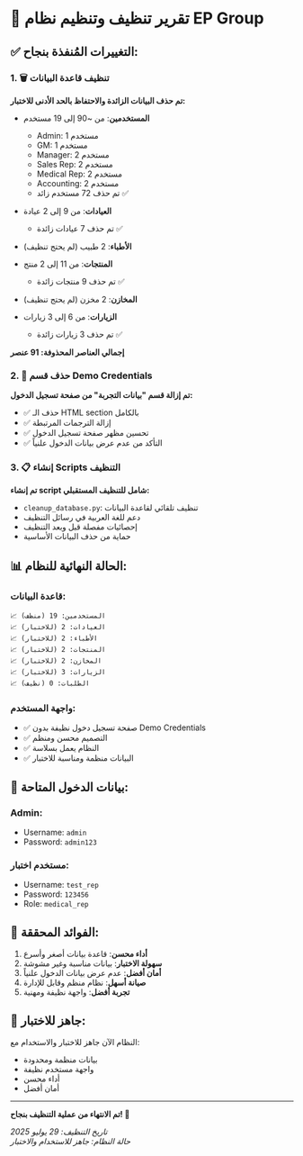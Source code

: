 # 🧹 تقرير تنظيف وتنظيم نظام EP Group

## ✅ التغييرات المُنفذة بنجاح:

### 1. 🗑️ تنظيف قاعدة البيانات
**تم حذف البيانات الزائدة والاحتفاظ بالحد الأدنى للاختبار:**

- **المستخدمين**: من ~90 إلى 19 مستخدم
  - Admin: 1 مستخدم
  - GM: 1 مستخدم  
  - Manager: 2 مستخدم
  - Sales Rep: 2 مستخدم
  - Medical Rep: 2 مستخدم
  - Accounting: 2 مستخدم
  - تم حذف 72 مستخدم زائد ✅

- **العيادات**: من 9 إلى 2 عيادة
  - تم حذف 7 عيادات زائدة ✅

- **الأطباء**: 2 طبيب (لم يحتج تنظيف)

- **المنتجات**: من 11 إلى 2 منتج
  - تم حذف 9 منتجات زائدة ✅

- **المخازن**: 2 مخزن (لم يحتج تنظيف)

- **الزيارات**: من 6 إلى 3 زيارات
  - تم حذف 3 زيارات زائدة ✅

**إجمالي العناصر المحذوفة: 91 عنصر**

### 2. 🚫 حذف قسم Demo Credentials
**تم إزالة قسم "بيانات التجربة" من صفحة تسجيل الدخول:**
- ✅ حذف الـ HTML section بالكامل
- ✅ إزالة الترجمات المرتبطة
- ✅ تحسين مظهر صفحة تسجيل الدخول
- ✅ التأكد من عدم عرض بيانات الدخول علنياً

### 3. 📋 إنشاء Scripts التنظيف
**تم إنشاء script شامل للتنظيف المستقبلي:**
- `cleanup_database.py`: تنظيف تلقائي لقاعدة البيانات
- دعم للغة العربية في رسائل التنظيف
- إحصائيات مفصلة قبل وبعد التنظيف
- حماية من حذف البيانات الأساسية

## 📊 الحالة النهائية للنظام:

### **قاعدة البيانات:**
```
📈 المستخدمين: 19 (منظف)
📈 العيادات: 2 (للاختبار)
📈 الأطباء: 2 (للاختبار)
📈 المنتجات: 2 (للاختبار)
📈 المخازن: 2 (للاختبار)
📈 الزيارات: 3 (للاختبار)
📈 الطلبات: 0 (نظيف)
```

### **واجهة المستخدم:**
- ✅ صفحة تسجيل دخول نظيفة بدون Demo Credentials
- ✅ التصميم محسن ومنظم
- ✅ النظام يعمل بسلاسة
- ✅ البيانات منظمة ومناسبة للاختبار

## 🔑 بيانات الدخول المتاحة:

### **Admin:**
- Username: `admin`
- Password: `admin123`

### **مستخدم اختبار:**
- Username: `test_rep`
- Password: `123456`
- Role: `medical_rep`

## 🎯 الفوائد المحققة:

1. **أداء محسن**: قاعدة بيانات أصغر وأسرع
2. **سهولة الاختبار**: بيانات مناسبة وغير مشوشة
3. **أمان أفضل**: عدم عرض بيانات الدخول علنياً
4. **صيانة أسهل**: نظام منظم وقابل للإدارة
5. **تجربة أفضل**: واجهة نظيفة ومهنية

## 🧪 جاهز للاختبار:

النظام الآن جاهز للاختبار والاستخدام مع:
- بيانات منظمة ومحدودة
- واجهة مستخدم نظيفة
- أداء محسن
- أمان أفضل

---

**تم الانتهاء من عملية التنظيف بنجاح! 🎉**

*تاريخ التنظيف: 29 يوليو 2025*  
*حالة النظام: جاهز للاستخدام والاختبار*